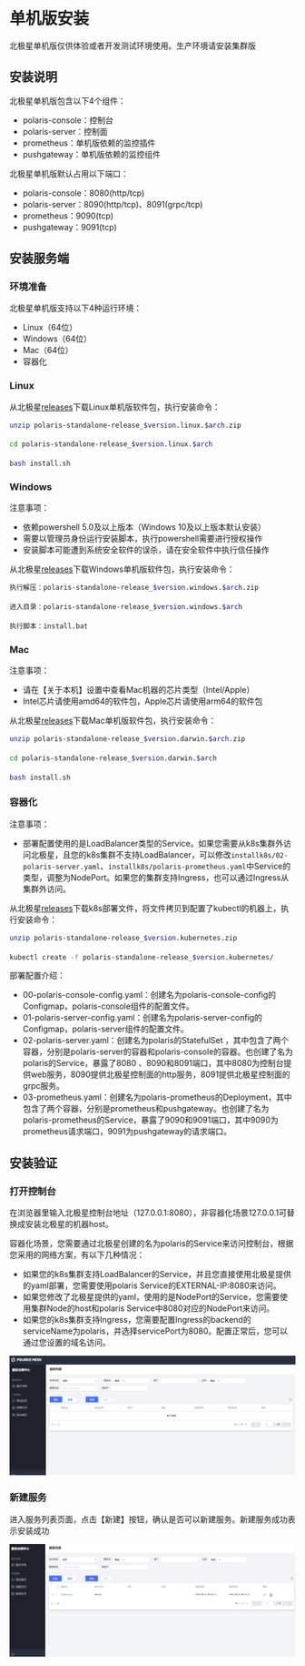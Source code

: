 # 单机版安装

北极星单机版仅供体验或者开发测试环境使用。生产环境请安装集群版

## 安装说明

北极星单机版包含以下4个组件：

- polaris-console：控制台
- polaris-server：控制面
- prometheus：单机版依赖的监控插件
- pushgateway：单机版依赖的监控组件

北极星单机版默认占用以下端口：

- polaris-console：8080(http/tcp)
- polaris-server：8090(http/tcp)、8091(grpc/tcp)
- prometheus：9090(tcp)
- pushgateway：9091(tcp)

## 安装服务端

### 环境准备

北极星单机版支持以下4种运行环境：

- Linux（64位）
- Windows（64位）
- Mac（64位）
- 容器化

### Linux

从北极星[releases](https://github.com/polarismesh/polaris/releases)下载Linux单机版软件包，执行安装命令：

```bash
unzip polaris-standalone-release_$version.linux.$arch.zip

cd polaris-standalone-release_$version.linux.$arch

bash install.sh
```

### Windows

注意事项：

- 依赖powershell 5.0及以上版本（Windows 10及以上版本默认安装）
- 需要以管理员身份运行安装脚本，执行powershell需要进行授权操作
- 安装脚本可能遭到系统安全软件的误杀，请在安全软件中执行信任操作

从北极星[releases](https://github.com/polarismesh/polaris/releases)下载Windows单机版软件包，执行安装命令：

```bash
执行解压：polaris-standalone-release_$version.windows.$arch.zip

进入目录：polaris-standalone-release_$version.windows.$arch

执行脚本：install.bat
```

### Mac

注意事项：

- 请在【关于本机】设置中查看Mac机器的芯片类型（Intel/Apple）
- Intel芯片请使用amd64的软件包，Apple芯片请使用arm64的软件包

从北极星[releases](https://github.com/polarismesh/polaris/releases)下载Mac单机版软件包，执行安装命令：

```bash
unzip polaris-standalone-release_$version.darwin.$arch.zip

cd polaris-standalone-release_$version.darwin.$arch

bash install.sh
```

### 容器化

注意事项：

- 部署配置使用的是LoadBalancer类型的Service。如果您需要从k8s集群外访问北极星，且您的k8s集群不支持LoadBalancer，可以修改`installk8s/02-polaris-server.yaml`、`installk8s/polaris-prometheus.yaml`中Service的类型，调整为NodePort。如果您的集群支持Ingress，也可以通过Ingress从集群外访问。

从北极星[releases](https://github.com/polarismesh/polaris/releases)下载k8s部署文件，将文件拷贝到配置了kubectl的机器上，执行安装命令：

```bash
unzip polaris-standalone-release_$version.kubernetes.zip

kubectl create -f polaris-standalone-release_$version.kubernetes/
```

部署配置介绍：

- 00-polaris-console-config.yaml：创建名为polaris-console-config的Configmap，polaris-console组件的配置文件。
- 01-polaris-server-config.yaml：创建名为polaris-server-config的Configmap，polaris-server组件的配置文件。
- 02-polaris-server.yaml：创建名为polaris的StatefulSet ，其中包含了两个容器，分别是polaris-server的容器和polaris-console的容器。也创建了名为polaris的Service，暴露了8080 、8090和8091端口，其中8080为控制台提供web服务，8090提供北极星控制面的http服务，8091提供北极星控制面的grpc服务。
- 03-prometheus.yaml：创建名为polaris-prometheus的Deployment，其中包含了两个容器，分别是prometheus和pushgateway。也创建了名为polaris-prometheus的Service，暴露了9090和9091端口，其中9090为prometheus请求端口，9091为pushgateway的请求端口。


## 安装验证

### 打开控制台

在浏览器里输入北极星控制台地址（127.0.0.1:8080），非容器化场景127.0.0.1可替换成安装北极星的机器host。

容器化场景，您需要通过北极星创建的名为polaris的Service来访问控制台，根据您采用的网络方案，有以下几种情况：

- 如果您的k8s集群支持LoadBalancer的Service，并且您直接使用北极星提供的yaml部署，您需要使用polaris Service的EXTERNAL-IP:8080来访问。
- 如果您修改了北极星提供的yaml，使用的是NodePort的Service，您需要使用集群Node的host和polaris Service中8080对应的NodePort来访问。
- 如果您的k8s集群支持Ingress，您需要配置Ingress的backend的serviceName为polaris，并选择servicePort为8080。配置正常后，您可以通过您设置的域名访问。

![控制台](./图片/单机版安装/控制台.png)

### 新建服务

进入服务列表页面，点击【新建】按钮，确认是否可以新建服务。新建服务成功表示安装成功

![新建服务](./图片/单机版安装/新建服务.png)
